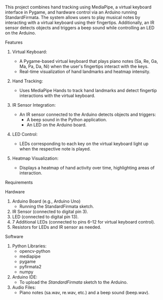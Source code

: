 This project combines hand tracking using MediaPipe, a virtual keyboard interface in Pygame, and hardware control via an Arduino running StandardFirmata. The system allows users to play musical notes by interacting with a virtual keyboard using their fingertips. Additionally, an IR sensor detects objects and triggers a beep sound while controlling an LED on the Arduino.

Features
1. Virtual Keyboard:
   - A Pygame-based virtual keyboard that plays piano notes (Sa, Re, Ga, Ma, Pa, Da, Ni) when the user's fingertips interact with the keys.
   - Real-time visualization of hand landmarks and heatmap intensity.

2. Hand Tracking:
   - Uses MediaPipe Hands to track hand landmarks and detect fingertip interactions with the virtual keyboard.

3. IR Sensor Integration:
   - An IR sensor connected to the Arduino detects objects and triggers:
     - A beep sound in the Python application.
     - An LED on the Arduino board.

4. LED Control:
   - LEDs corresponding to each key on the virtual keyboard light up when the respective note is played.

5. Heatmap Visualization:
   - Displays a heatmap of hand activity over time, highlighting areas of interaction.

Requirements

Hardware
1. Arduino Board (e.g., Arduino Uno)
   - Running the StandardFirmata sketch.
2. IR Sensor (connected to digital pin 3).
3. LED (connected to digital pin 13).
4. 7 Additional LEDs (connected to pins 6–12 for virtual keyboard control).
5. Resistors for LEDs and IR sensor as needed.

Software
1. Python Libraries:
   - opencv-python
   - mediapipe
   - pygame
   - pyfirmata2
   - numpy
2. Arduino IDE:
   - To upload the *StandardFirmata* sketch to the Arduino.
3. Audio Files:
   - Piano notes (sa.wav, re.wav, etc.) and a beep sound (beep.wav).
